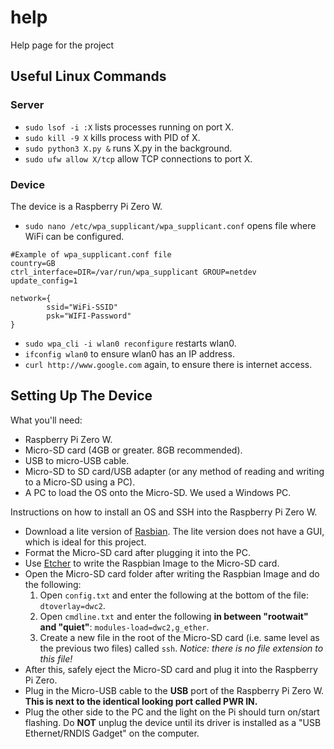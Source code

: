 # help
Help page for the project

## Useful Linux Commands 

### Server 
* `sudo lsof -i :X` lists processes running on port X. 
* `sudo kill -9 X` kills process with PID of X.
* `sudo python3 X.py &` runs X.py in the background. 
* `sudo ufw allow X/tcp` allow TCP connections to port X.

### Device 
The device is a Raspberry Pi Zero W.  
  
* `sudo nano /etc/wpa_supplicant/wpa_supplicant.conf` opens file where WiFi can be configured. 

```
#Example of wpa_supplicant.conf file
country=GB
ctrl_interface=DIR=/var/run/wpa_supplicant GROUP=netdev
update_config=1

network={
        ssid="WiFi-SSID"
        psk="WIFI-Password"
}
```
* `sudo wpa_cli -i wlan0 reconfigure` restarts wlan0.
* `ifconfig wlan0` to ensure wlan0 has an IP address.
* `curl http://www.google.com` again, to ensure there is internet access.

## Setting Up The Device
What you'll need:  
* Raspberry Pi Zero W.
* Micro-SD card (4GB or greater. 8GB recommended). 
* USB to micro-USB cable. 
* Micro-SD to SD card/USB adapter (or any method of reading and writing to a Micro-SD using a PC).
* A PC to load the OS onto the Micro-SD. We used a Windows PC.
  
Instructions on how to install an OS and SSH into the Raspberry Pi Zero W.
* Download a lite version of [Rasbian](https://www.raspberrypi.org/downloads/raspbian/). The lite version does not have a GUI, which is ideal for this project. 
* Format the Micro-SD card after plugging it into the PC.
* Use [Etcher](https://etcher.io/) to write the Raspbian Image to the Micro-SD card.
* Open the Micro-SD card folder after writing the Raspbian Image and do the following:  
  1. Open `config.txt` and enter the following at the bottom of the file: `dtoverlay=dwc2`.  
  2. Open `cmdline.txt` and enter the following **in between "rootwait" and "quiet"**: `modules-load=dwc2,g_ether`. 
  3. Create a new file in the root of the Micro-SD card (i.e. same level as the previous two files) called `ssh`. *Notice: there is no file extension to this file!*
* After this, safely eject the Micro-SD card and plug it into the Raspberry Pi Zero.   
* Plug in the Micro-USB cable to the **USB** port of the Raspberry Pi Zero W. **This is next to the identical looking port called PWR IN.** 
* Plug the other side to the PC and the light on the Pi should turn on/start flashing. Do **NOT** unplug the device until its driver is installed as a "USB Ethernet/RNDIS Gadget" on the computer.
